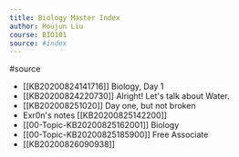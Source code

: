 ```yaml
---
title: Biology Master Index
author: Houjun Liu
course: BIO101
source: #index
---
```


#source 

* [[KB20200824141716]] Biology, Day 1
* [[KB20200824220730]] Alright! Let's talk about Water.
* [[KB202008251020]] Day one, but not broken
* Exr0n's notes [[KB20200825142200]]
* [[00-Topic-KB20200825162001]] Biology
* [[00-Topic-KB20200825185900]] Free Associate 
* [[KB20200826090938]]